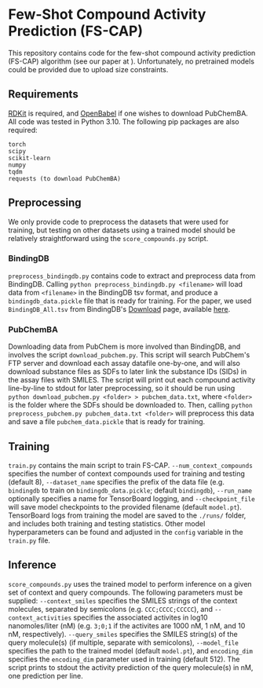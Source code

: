 # Few-Shot Compound Activity Prediction (FS-CAP)

This repository contains code for the few-shot compound activity prediction (FS-CAP) algorithm (see our paper at ). Unfortunately, no pretrained models could be provided due to upload size constraints.

## Requirements
[RDKit](https://www.rdkit.org/docs/Install.html) is required, and [OpenBabel](https://openbabel.org/docs/dev/Installation/install.html) if one wishes to download PubChemBA. All code was tested in Python 3.10. The following pip packages are also required:
```
torch
scipy
scikit-learn
numpy
tqdm
requests (to download PubChemBA)
```

## Preprocessing
We only provide code to preprocess the datasets that were used for training, but testing on other datasets using a trained model should be relatively straightforward using the `score_compounds.py` script.

### BindingDB
`preprocess_bindingdb.py` contains code to extract and preprocess data from BindingDB. Calling `python preprocess_bindingdb.py <filename>` will load data from `<filename>` in the BindingDB tsv format, and produce a `bindingdb_data.pickle` file that is ready for training. For the paper, we used `BindingDB_All.tsv` from BindingDB's [Download](https://www.bindingdb.org/rwd/bind/chemsearch/marvin/SDFdownload.jsp?all_download=yes) page, available [here](https://www.bindingdb.org/bind/downloads/BindingDB_All_2022m8.tsv.zip). 

### PubChemBA
Downloading data from PubChem is more involved than BindingDB, and involves the script `download_pubchem.py`. This script will search PubChem's FTP server and download each assay datafile one-by-one, and will also download substance files as SDFs to later link the substance IDs (SIDs) in the assay files with SMILES. The script will print out each compound activity line-by-line to stdout for later preprocessing, so it should be run using `python download_pubchem.py <folder> > pubchem_data.txt`, where `<folder>` is the folder where the SDFs should be downloaded to. Then, calling `python preprocess_pubchem.py pubchem_data.txt <folder>` will preprocess this data and save a file `pubchem_data.pickle` that is ready for training.

## Training
`train.py` contains the main script to train FS-CAP. `--num_context_compounds` specifies the number of context compounds used for training and testing (default 8), `--dataset_name` specifies the prefix of the data file (e.g. `bindingdb` to train on `bindingdb_data.pickle`; default `bindingdb`), `--run_name` optionally specifies a name for TensorBoard logging, and `--checkpoint_file` will save model checkpoints to the provided filename (default `model.pt`). TensorBoard logs from training the model are saved to the `./runs/` folder, and includes both training and testing statistics. Other model hyperparameters can be found and adjusted in the `config` variable in the `train.py` file.

## Inference
`score_compounds.py` uses the trained model to perform inference on a given set of context and query compounds. The following parameters must be supplied: `--context_smiles` specifies the SMILES strings of the context molecules, separated by semicolons (e.g. `CCC;CCCC;CCCCC`), and `--context_activities` specifies the associated activites in log10 nanomoles/liter (nM) (e.g. `3;0;1` if the activites are 1000 nM, 1 nM, and 10 nM, respectively). `--query_smiles` specifies the SMILES string(s) of the query molecule(s) (if multiple, separate with semicolons), `--model_file` specifies the path to the trained model (default `model.pt`), and `encoding_dim` specifies the `encoding_dim` parameter used in training (default 512). The script prints to stdout the activity prediction of the query molecule(s) in nM, one prediction per line.